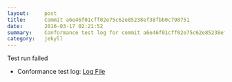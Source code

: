 ```yaml
---
layout:     post
title:      Commit a6e46f01cff02e75c62e85238ef38fbb0c798751
date:       2016-03-17 02:21:52
summary:    Conformance test log for commit a6e46f01cff02e75c62e85238ef38fbb0c798751.
category:   jekyll
---
```


Test run failed

- Conformance test log: [Log File](http://s3-us-west-2.amazonaws.com/kraken-e2e-logs/conformance/kraken_a6e46f01cff02e75c62e85238ef38fbb0c798751_conformance.log)
